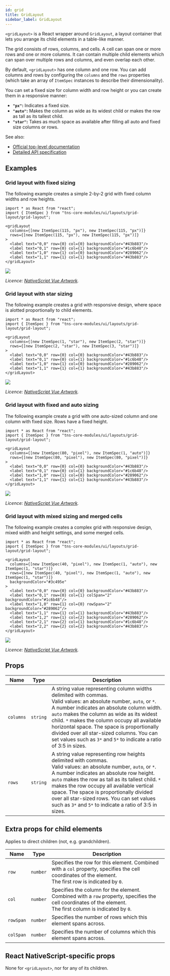 ```yaml
---
id: grid
title: GridLayout
sidebar_label: GridLayout
---
```

<!-- contributors: [shirakaba, rigor789, ikoevska] -->

`<gridLayout>` is a React wrapper around `GridLayout`, a layout container that lets you arrange its child elements in a table-like manner.

The grid consists of rows, columns, and cells. A cell can span one or more rows and one or more columns. It can contain multiple child elements which can span over multiple rows and columns, and even overlap each other. 

By default, `<gridLayout>` has one column and one row. You can add columns and rows by configuring the `columns` and the `rows` properties (which take an array of `ItemSpec` instances to describe their dimensionality).

You can set a fixed size for column width and row height or you can create them in a responsive manner:

* **`"px"`:** Indicates a fixed size.
* **`"auto"`:** Makes the column as wide as its widest child or makes the row as tall as its tallest child.
* **`"star"`:** Takes as much space as available after filling all auto and fixed size columns or rows.


See also:

* [Official top-level documentation](https://docs.nativescript.org/ui/layouts/layout-containers#gridlayout)
* [Detailed API specification](https://docs.nativescript.org/api-reference/modules/_ui_layouts_grid_layout_)

## Examples

### Grid layout with fixed sizing

The following example creates a simple 2-by-2 grid with fixed column widths and row heights.

```tsx
import * as React from "react";
import { ItemSpec } from "tns-core-modules/ui/layouts/grid-layout/grid-layout";

<gridLayout
  columns={[new ItemSpec(115, "px"), new ItemSpec(115, "px")]}
  rows={[new ItemSpec(115, "px"), new ItemSpec(115, "px")]}
>
  <label text="0,0" row={0} col={0} backgroundColor="#43b883"/>
  <label text="0,1" row={0} col={1} backgroundColor="#1c6b48"/>
  <label text="1,0" row={1} col={0} backgroundColor="#289062"/>
  <label text="1,1" row={1} col={1} backgroundColor="#43b883"/>
</gridLayout>
```
<img class="md:w-1/2 lg:w-1/3" src="https://art.nativescript-vue.org/layouts/grid_layout.svg" />

*Licence: [NativeScript Vue Artwork](/docs/licences/licences#Nativescript_Vue_Artwork).*

### Grid layout with star sizing

The following example creates a grid with responsive design, where space is alotted proportionally to child elements.

```tsx
import * as React from "react";
import { ItemSpec } from "tns-core-modules/ui/layouts/grid-layout/grid-layout";

<gridLayout
  columns={[new ItemSpec(1, "star"), new ItemSpec(2, "star")]}
  rows={[new ItemSpec(2, "star"), new ItemSpec(3, "star")]}
>
  <label text="0,0" row={0} col={0} backgroundColor="#43b883"/>
  <label text="0,1" row={0} col={1} backgroundColor="#1c6b48"/>
  <label text="1,0" row={1} col={0} backgroundColor="#289062"/>
  <label text="1,1" row={1} col={1} backgroundColor="#43b883"/>
</gridLayout>
```
<img class="md:w-1/2 lg:w-1/3" src="https://art.nativescript-vue.org/layouts/grid_layout_star_sizing.svg" />

*Licence: [NativeScript Vue Artwork](/docs/licences/licences#Nativescript_Vue_Artwork).*

### Grid layout with fixed and auto sizing

The following example create a grid with one auto-sized column and one column with fixed size. Rows have a fixed height.

```tsx
import * as React from "react";
import { ItemSpec } from "tns-core-modules/ui/layouts/grid-layout/grid-layout";

<gridLayout
  columns={[new ItemSpec(80, "pixel"), new ItemSpec(1, "auto")]}
  rows={[new ItemSpec(80, "pixel"), new ItemSpec(80, "pixel")]}
>
  <label text="0,0" row={0} col={0} backgroundColor="#43b883"/>
  <label text="0,1" row={0} col={1} backgroundColor="#1c6b48"/>
  <label text="1,0" row={1} col={0} backgroundColor="#289062"/>
  <label text="1,1" row={1} col={1} backgroundColor="#43b883"/>
</gridLayout>
```
<img class="md:w-1/2 lg:w-1/3" src="https://art.nativescript-vue.org/layouts/grid_layout_fixed_auto.svg" />

*Licence: [NativeScript Vue Artwork](/docs/licences/licences#Nativescript_Vue_Artwork).*

### Grid layout with mixed sizing and merged cells

The following example creates a complex grid with responsive design, mixed width and height settings, and some merged cells.

```tsx
import * as React from "react";
import { ItemSpec } from "tns-core-modules/ui/layouts/grid-layout/grid-layout";

<gridLayout
  columns={[new ItemSpec(40, "pixel"), new ItemSpec(1, "auto"), new ItemSpec(1, "star")]}
  rows={[new ItemSpec(40, "pixel"), new ItemSpec(1, "auto"), new ItemSpec(1, "star")]}
  backgroundColor="#3c495e"
>
  <label text="0,0" row={0} col={0} backgroundColor="#43b883"/>
  <label text="0,1" row={0} col={1} colSpan="2" backgroundColor="#1c6b48"/>
  <label text="1,0" row={1} col={0} rowSpan="2" backgroundColor="#289062"/>
  <label text="1,1" row={1} col={1} backgroundColor="#43b883"/>
  <label text="1,2" row={1} col={2} backgroundColor="#289062"/>
  <label text="2,1" row={2} col={1} backgroundColor="#1c6b48"/>
  <label text="2,2" row={2} col={2} backgroundColor="#43b883"/>
</gridLayout>
```
<img class="md:w-1/2 lg:w-1/3" src="https://art.nativescript-vue.org/layouts/grid_layout_complex.svg" />

*Licence: [NativeScript Vue Artwork](/docs/licences/licences#Nativescript_Vue_Artwork).*

## Props

| Name | Type | Description |
|------|------|-------------|
`columns` | `string` | A string value representing column widths delimited with commas.<br/>Valid values: an absolute number, `auto`, or `*`.<br/>A number indicates an absolute column width. `auto` makes the column as wide as its widest child. `*` makes the column occupy all available horizontal space. The space is proportionally divided over all star-sized columns. You can set values such as `3*` and `5*` to indicate a ratio of 3:5 in sizes.
`rows` | `string` | A string value representing row heights delimited with commas.<br/>Valid values: an absolute number, `auto`, or `*`.<br/>A number indicates an absolute row height. `auto` makes the row as tall as its tallest child. `*` makes the row occupy all available vertical space. The space is proportionally divided over all star-sized rows. You can set values such as `3*` and `5*` to indicate a ratio of 3:5 in sizes.

## Extra props for child elements

Applies to direct children (not, e.g. grandchildren).

| Name | Type | Description |
|------|------|-------------|
`row` | `number` | Specifies the row for this element. Combined with a `col` property, specifies the cell coordinates of the element.<br/>The first row is indicated by `0`.
`col` | `number` | Specifies the column for the element. Combined with a `row` property, specifies the cell coordinates of the element.<br/>The first column is indicated by `0`.
`rowSpan` | `number` | Specifies the number of rows which this element spans across.
`colSpan` | `number` | Specifies the number of columns which this element spans across.

## React NativeScript-specific props

None for `<gridLayout>`, nor for any of its children.